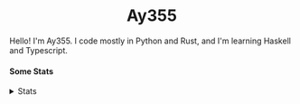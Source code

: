 <h1 align="center"><b>Ay355</b></h1>


Hello! I'm Ay355. I code mostly in Python and Rust, and I'm learning Haskell and Typescript.


#### Some Stats


<details>
<summary>Stats</summary>
<br>
 
<a href="https://github.com/Ay-355">
 <img align="center" src="https://github-readme-stats.vercel.app/api?username=Ay-355&theme=tokyonight&show_icons=true&count_private=true&hide_border=true" />
</a><a href="https://github.com/Ay-355">
  <img align="center" src="https://github-readme-stats.vercel.app/api/top-langs/?username=Ay-355&hide=toml,yaml,cmake&layout=compact&langs_count=8&theme=tokyonight&hide_border=true" />
</a>

 
&nbsp; <!-- Space character to put some space between the different stat types. -->

 
<!--START_SECTION:waka-->
![Code Time](http://img.shields.io/badge/Code%20Time-270%20hrs%203%20mins-blue)

**🐱 My GitHub Data** 

> 🏆 117 Contributions in the Year 2022
 > 
> 📦 1.3 kB Used in GitHub's Storage 
 > 
> 🚫 Not Opted to Hire
 > 
> 📜 11 Public Repositories 
 > 
> 🔑 3 Private Repositories  
 > 
**I'm a Night 🦉** 

```text
🌞 Morning    18 commits     ██░░░░░░░░░░░░░░░░░░░░░░░   9.63% 
🌆 Daytime    73 commits     █████████░░░░░░░░░░░░░░░░   39.04% 
🌃 Evening    92 commits     ████████████░░░░░░░░░░░░░   49.2% 
🌙 Night      4 commits      ░░░░░░░░░░░░░░░░░░░░░░░░░   2.14%

```
📅 **I'm Most Productive on Monday** 

```text
Monday       32 commits     ████░░░░░░░░░░░░░░░░░░░░░   17.11% 
Tuesday      30 commits     ████░░░░░░░░░░░░░░░░░░░░░   16.04% 
Wednesday    30 commits     ████░░░░░░░░░░░░░░░░░░░░░   16.04% 
Thursday     22 commits     ███░░░░░░░░░░░░░░░░░░░░░░   11.76% 
Friday       22 commits     ███░░░░░░░░░░░░░░░░░░░░░░   11.76% 
Saturday     30 commits     ████░░░░░░░░░░░░░░░░░░░░░   16.04% 
Sunday       21 commits     ██░░░░░░░░░░░░░░░░░░░░░░░   11.23%

```


📊 **This Week I Spent My Time On** 

```text
💬 Programming Languages: 
No Activity Tracked This Week

🔥 Editors: 
No Activity Tracked This Week

🐱‍💻 Projects: 
No Activity Tracked This Week

💻 Operating System: 
No Activity Tracked This Week

```

**I Mostly Code in Python** 

```text
Python                   8 repos             ██████████████████░░░░░░░   72.73% 
HTML                     1 repo              ██░░░░░░░░░░░░░░░░░░░░░░░   9.09% 
C++                      1 repo              ██░░░░░░░░░░░░░░░░░░░░░░░   9.09% 
Rust                     1 repo              ██░░░░░░░░░░░░░░░░░░░░░░░   9.09%

```



 Last Updated on 27/12/2022 12:54:52 UTC
<!--END_SECTION:waka-->
</details>
